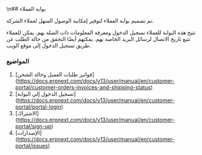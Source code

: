 \n## بوابة العملاء

تم تصميم بوابة العملاء لتوفير إمكانية الوصول السهل لعملاء الشركة.

تتيح هذه البوابة للعملاء تسجيل الدخول ومعرفة المعلومات ذات الصلة بهم. يمكن للعملاء تتبع تاريخ الاتصال لرسائل البريد الخاصة بهم. يمكنهم أيضًا التحقق من حالة الطلب عن طريق تسجيل الدخول إلى موقع الويب.

### المواضيع

1. [فواتير طلبات العميل وحالة الشحن] (https://docs.erpnext.com/docs/v13/user/manual/en/customer-portal/customer-orders-invoices-and-shipping-status)
2. [تسجيل الدخول إلى البوابة] (https://docs.erpnext.com/docs/v13/user/manual/en/customer-portal/portal-login)
3. [الاشتراك] (https://docs.erpnext.com/docs/v13/user/manual/en/customer-portal/sign-up)
4. [الإصدارات] (https://docs.erpnext.com/docs/v13/user/manual/en/customer-portal/issues)